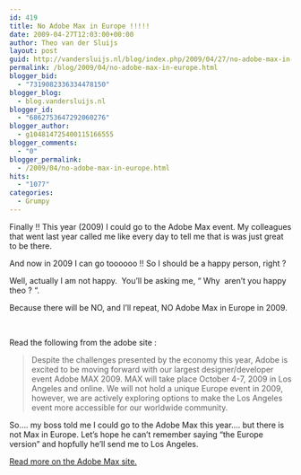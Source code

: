 ```yaml
---
id: 419
title: No Adobe Max in Europe !!!!!
date: 2009-04-27T12:03:00+00:00
author: Theo van der Sluijs
layout: post
guid: http://vandersluijs.nl/blog/index.php/2009/04/27/no-adobe-max-in-europe/
permalink: /blog/2009/04/no-adobe-max-in-europe.html
blogger_bid:
  - "7319082336334478150"
blogger_blog:
  - blog.vandersluijs.nl
blogger_id:
  - "6862753647292060276"
blogger_author:
  - g104814725400115166555
blogger_comments:
  - "0"
blogger_permalink:
  - /2009/04/no-adobe-max-in-europe.html
hits:
  - "1077"
categories:
  - Grumpy
---
```

Finally !! This year (2009) I could go to the Adobe Max event. My colleagues that went last year called me like every day to tell me that is was just great to be there.

And now in 2009 I can go toooooo !! So I should be a happy person, right ?

Well, actually I am not happy.  You’ll be asking me, “ Why  aren’t you happy theo ? “.

Because there will be NO, and I’ll repeat, NO Adobe Max in Europe in 2009.

<a name="more"></a>

&nbsp;

Read the following from the adobe site :

> Despite the challenges presented by the economy this year, Adobe is excited to be moving forward with our largest designer/developer event Adobe MAX 2009. MAX will take place October 4-7, 2009 in Los Angeles and online. We will not hold a unique Europe event in 2009, however, we are actively exploring options to make the Los Angeles event more accessible for our worldwide community.

So…. my boss told me I could go to the Adobe Max this year…. but there is not Max in Europe. Let’s hope he can’t remember saying “the Europe version” and hopfully he’ll send me to Los Angeles.

[Read more on the Adobe Max site.](http://max.adobe.com/blog/2009/03/max-2009-in-los-angeles-and-online-no.html "No Adobe Max Europe in 2009")